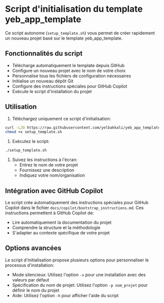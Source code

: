 <!--
RÉFÉRENCES CROISÉES:
- Ce fichier est référencé dans: [README.md:104, 105, 108, 111, 204]
- Ce fichier est référencé dans: [docs/installation.md:13, 83, 162]
-->

# Script d'initialisation du template yeb_app_template

Ce script autonome (`setup_template.sh`) vous permet de créer rapidement un nouveau projet basé sur le template yeb_app_template.

## Fonctionnalités du script

- Télécharge automatiquement le template depuis GitHub
- Configure un nouveau projet avec le nom de votre choix
- Personnalise tous les fichiers de configuration nécessaires
- Initialise un nouveau dépôt Git
- Configure des instructions spéciales pour GitHub Copilot
- Exécute le script d'installation du projet

## Utilisation

1. Téléchargez uniquement ce script d'initialisation:

```bash
curl -LJO https://raw.githubusercontent.com/yelbakkali/yeb_app_template/main/setup_template.sh
chmod +x setup_template.sh
```

1. Exécutez le script:

```bash
./setup_template.sh
```

1. Suivez les instructions à l'écran:
   - Entrez le nom de votre projet
   - Fournissez une description
   - Indiquez votre nom/organisation

## Intégration avec GitHub Copilot

Le script crée automatiquement des instructions spéciales pour GitHub Copilot dans le fichier `docs/copilot/bootstrap_instructions.md`. Ces instructions permettent à GitHub Copilot de:

- Lire automatiquement la documentation du projet
- Comprendre la structure et la méthodologie
- S'adapter au contexte spécifique de votre projet

## Options avancées

Le script d'initialisation propose plusieurs options pour personnaliser le processus d'installation:

- Mode silencieux: Utilisez l'option `-s` pour une installation avec des valeurs par défaut
- Spécification du nom de projet: Utilisez l'option `-p nom_projet` pour définir le nom du projet
- Aide: Utilisez l'option `-h` pour afficher l'aide du script
